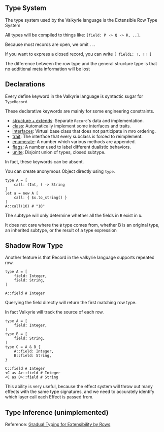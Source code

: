 ## Type System

The type system used by the Valkyrie language is the Extensible Row Type System

All types will be compiled to things like: `[field: P -> Q -> R, ..]`.

Because most records are open, we omit `..`.

If you want to express a closed record, you can write `[ field1: T, !! ]`

The difference between the row type and the general structure type is that no additional meta information will be lost

## Declarations

Every define keyword in the Valkyrie language is syntactic sugar for `TypeRecord`.

These declarative keywords are mainly for some engineering constraints.

- [structure + extends](./structure.md): Separate `Record`'s data and implementation.
- [class](./structure.md#class): Automatically implement some interfaces and traits.
- [interfaces](./interface.md): Virtual base class that does not participate in mro ordering.
- [trait](./interface.md#trait): The interface that every subclass is forced to reimplement.
- [enumerate](./enumerate.md): A number which various methods are appended.
- [flags](./flags.md): A number used to label different dualistic behaviors.
- [unite](./disjoint-union.md): Disjoint union of types, closed subtype.

In fact, these keywords can be absent.

You can create anonymous Object directly using `type`.

```valkyrie
type A = [
    call: (Int, ) -> String
]
let a = new A [
    call: { $x.to_string() }
]
A::call(10) # "10"
```

The subtype will only determine whether all the fields in `B` exist in `A`.

It does not care where the `B` type comes from, whether B is an original type, an inherited subtype, or the result of a type expression

## Shadow Row Type

Another feature is that Record in the valkyrie language supports repeated row.

```valkyrie
type A = [
    field: Integer,
    field: String,
]

A::field # Integer
```

Querying the field directly will return the first matching row type.

In fact Valkyrie will track the source of each row.

```valkyrie
type A = [
    field: Integer,
]
type B = [
    field: String,
]
type C = A & B {
    A::field: Integer,
    B::field: String,
}

C::field # Integer
<C as A>::field # Integer
<C as B>::field # String
```

This ability is very useful,
because the effect system will throw out many effects with the same type signatures,
and we need to accurately identify which layer call each Effect is passed from.


## Type Inference (unimplemented)

Reference: [Gradual Typing for Extensibility by Rows](https://arxiv.org/pdf/1910.08480.pdf)
